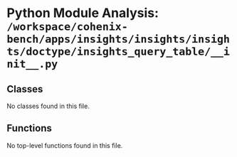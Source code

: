 # Python Module Analysis: `/workspace/cohenix-bench/apps/insights/insights/insights/doctype/insights_query_table/__init__.py`

## Classes

No classes found in this file.


## Functions

No top-level functions found in this file.
